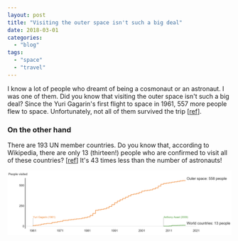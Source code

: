 ```yaml
---
layout: post
title: "Visiting the outer space isn't such a big deal"
date: 2018-03-01
categories: 
  - "blog"
tags: 
  - "space"
  - "travel"
---
```


I know a lot of people who dreamt of being a cosmonaut or an astronaut. I was one of them. Did you know that visiting the outer space isn't such a big deal? Since the Yuri Gagarin's first flight to space in 1961, 557 more people flew to space. Unfortunately, not all of them survived the trip \[[ref](https://en.wikipedia.org/wiki/List_of_astronauts_by_first_flight)\].

### On the other hand

There are 193 UN member countries. Do you know that, according to Wikipedia, there are only 13 (thirteen!) people who are confirmed to visit all of these countries? \[[ref](https://en.wikipedia.org/wiki/List_of_people_by_number_of_countries_visited)\] It's 43 times less than the number of astronauts!

![558 people visited space; 13 people visited all the countries in the world](/assets/images/2018/03/screen-shot-2018-03-01-at-23-20-18.png)

